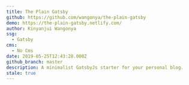 ```yaml
---
title: The Plain Gatsby
github: https://github.com/wangonya/the-plain-gatsby
demo: https://the-plain-gatsby.netlify.com/
author: Kinyanjui Wangonya
ssg:
  - Gatsby
cms:
  - No Cms
date: 2019-05-25T12:43:28.000Z
github_branch: master
description: A minimalist GatsbyJs starter for your personal blog.
stale: true
---
```

